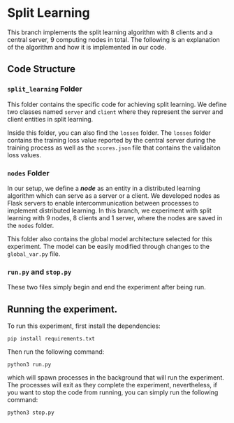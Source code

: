 # Split Learning
This branch implements the split learning algorithm with 8 clients and a central server, 9 computing nodes in total. The following is an explanation of the algorithm and how it is implemented in our code.

## Code Structure

### `split_learning` Folder

This folder contains the specific code for achieving split learning. We define two classes named `server` and `client` where they represent the server and client entities in split learning.

Inside this folder, you can also find the `losses` folder. The `losses` folder contains the training loss value reported by the central server during the training process as well as the `scores.json` file that contains the validaiton loss values.

### `nodes` Folder

In our setup, we define a ***node*** as an entity in a distributed learning algorithm which can serve as a server or a client. We developed nodes as Flask servers to enable intercommunication between processes to implement distributed learning. In this branch, we experiment with split learning with 9 nodes, 8 clients and 1 server, where the nodes are saved in the `nodes` folder. 

This folder also contains the global model architecture selected for this experiment. The model can be easily modified through changes to the `global_var.py` file.

### `run.py` and `stop.py`
These two files simply begin and end the experiment after being run. 

## Running the experiment.
To run this experiment, first install the dependencies:
```
pip install requirements.txt
```
Then run the following command:
```
python3 run.py
```
which will spawn processes in the background that will run the experiment. The processes will exit as they complete the experiment, nevertheless, if you want to stop the code from running, you can simply run the following command:
```
python3 stop.py
```
